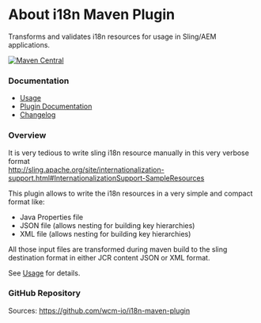 About i18n Maven Plugin
=======================

Transforms and validates i18n resources for usage in Sling/AEM applications.

[![Maven Central](https://maven-badges.herokuapp.com/maven-central/io.wcm.maven.plugins/i18n-maven-plugin/badge.svg)](https://maven-badges.herokuapp.com/maven-central/io.wcm.maven.plugins/i18n-maven-plugin)


### Documentation

* [Usage][usage]
* [Plugin Documentation][plugindocs]
* [Changelog][changelog]


### Overview

It is very tedious to write sling i18n resource manually in this very verbose format<br/>
http://sling.apache.org/site/internationalization-support.html#InternationalizationSupport-SampleResources

This plugin allows to write the i18n resources in a very simple and compact format like:

* Java Properties file
* JSON file (allows nesting for building key hierarchies)
* XML file (allows nesting for building key hierarchies)

All those input files are transformed during maven build to the sling destination format in either JCR content JSON or XML format.

See [Usage][usage] for details.


### GitHub Repository

Sources: https://github.com/wcm-io/i18n-maven-plugin


[usage]: usage.html
[plugindocs]: plugin-info.html
[changelog]: changes-report.html
